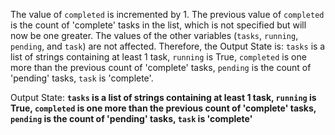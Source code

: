 The value of `completed` is incremented by 1. The previous value of `completed` is the count of 'complete' tasks in the list, which is not specified but will now be one greater. The values of the other variables (`tasks`, `running`, `pending`, and `task`) are not affected. Therefore, the Output State is: `tasks` is a list of strings containing at least 1 task, `running` is True, `completed` is one more than the previous count of 'complete' tasks, `pending` is the count of 'pending' tasks, `task` is 'complete'.

Output State: **`tasks` is a list of strings containing at least 1 task, `running` is True, `completed` is one more than the previous count of 'complete' tasks, `pending` is the count of 'pending' tasks, `task` is 'complete'**